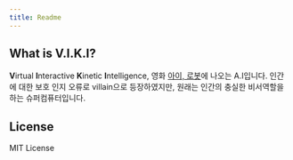 ```yaml
---
title: Readme
---
```

## What is V.I.K.I?
**V**irtual **I**nteractive **K**inetic **I**ntelligence, 영화 [아이, 로봇](https://www.imdb.com/title/tt0343818/)에 나오는 A.I입니다. 인간에 대한 보호 인지 오류로 villain으로 등장하였지만, 원래는 인간의 충실한 비서역할을 하는 슈퍼컴퓨터입니다.

## License
MIT License

